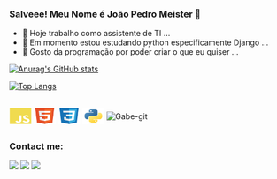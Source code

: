 ### Salveee! Meu Nome é João Pedro Meister 👋

- 🔭 Hoje trabalho como assistente de TI ...
- 🌱 Em momento estou estudando python especificamente Django ...
- 👯 Gosto da programação por poder criar o que eu quiser ...


[![Anurag's GitHub stats](https://github-readme-stats.vercel.app/api?username=JoaoMeisterI&show_icons=true&theme=radical)](https://github.com/JoaoMeisterI/JoaoMeisterI/blob/main/README.md?plain=1)

[![Top Langs](https://github-readme-stats.vercel.app/api/top-langs/?username=JoaoMeisterI&theme=radical&layout=compact)](https://github.com/JoaoMeisterI/JoaoMeisterI)

<div style="display: inline_block"><br>
  <img align="center" alt="Gabe-Js" height="30" width="40" src="https://raw.githubusercontent.com/devicons/devicon/master/icons/javascript/javascript-plain.svg">
  <img align="center" alt="Gabe-HTML" height="30" width="40" src="https://raw.githubusercontent.com/devicons/devicon/master/icons/html5/html5-original.svg">
  <img align="center" alt="Gabe-CSS" height="30" width="40" src="https://raw.githubusercontent.com/devicons/devicon/master/icons/css3/css3-original.svg">
  <img align="center" alt="Gabe-Python" height="30" width="40" src="https://raw.githubusercontent.com/devicons/devicon/master/icons/python/python-original.svg">
  <img align="center" alt="Gabe-git" height="30" width="40" src="https://cdn.jsdelivr.net/gh/devicons/devicon/icons/git/git-original.svg">
</div>

##

<div> 
 
 ### Contact me: <br>
  <a href="https://www.instagram.com/joaopedro.meister/" target="_blank"><img src="https://img.shields.io/badge/-Instagram-%23E4405F?style=for-the-badge&logo=instagram&logoColor=white" target="_blank"></a>
  <a href = "mailto:joaopedromeisterivacow@gmail.com"><img src="https://img.shields.io/badge/-Gmail-%23333?style=for-the-badge&logo=gmail&logoColor=white" target="_blank"></a>
  <a href="https://www.linkedin.com/in/jo%C3%A3o-pedro-meister-ivacow-39642b252/" target="_blank"><img src="https://img.shields.io/badge/-LinkedIn-%230077B5?style=for-the-badge&logo=linkedin&logoColor=white" target="_blank"></a> 
  
</div>
